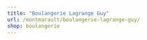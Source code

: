 ```yaml
---
title: "Boulangerie Lagrange Guy"
url: /montmarault/boulangerie-lagrange-guy/
shop: boulangerie
---
```

